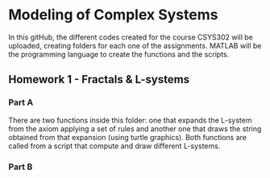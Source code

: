 # Modeling of Complex Systems
In this gitHub, the different codes created for the course CSYS302 will be uploaded, creating folders for each one of the assignments. MATLAB will be the programming language to create the functions and the scripts.

## Homework 1 - Fractals & L-systems

### Part A
There are two functions inside this folder: one that expands the L-system from the axiom applying a set of rules and another one that draws the string obtained from that expansion (using turtle graphics). Both functions are called from a script that compute and draw different L-systems.

### Part B



